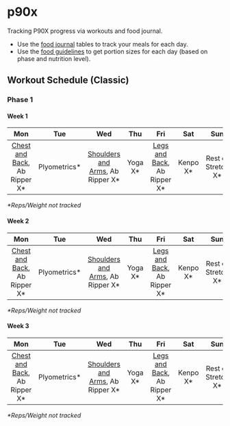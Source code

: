 # p90x
Tracking P90X progress via workouts and food journal.

* Use the [food journal](/food-journal.md) tables to track your meals for each day.
* Use the [food guidelines](/food-guidelines.md) to get portion sizes for each day (based on phase and nutrition level).

## Workout Schedule (Classic)

### Phase 1
#### Week 1
|Mon|Tue|Wed|Thu|Fri|Sat|Sun|
|:---:|:---:|:---:|:---:|:---:|:---:|:---:|
|[Chest and Back](/chest-and-back.md), Ab Ripper X\*|Plyometrics\*|[Shoulders and Arms](/shoulders-and-arms.md), Ab Ripper X\*|Yoga X\*|[Legs and Back](/legs-and-back.md), Ab Ripper X\*|Kenpo X\*|Rest or Stretch X\*|

*\*Reps/Weight not tracked*

#### Week 2
|Mon|Tue|Wed|Thu|Fri|Sat|Sun|
|:---:|:---:|:---:|:---:|:---:|:---:|:---:|
|[Chest and Back](/chest-and-back.md), Ab Ripper X\*|Plyometrics\*|[Shoulders and Arms](/shoulders-and-arms.md), Ab Ripper X\*|Yoga X\*|[Legs and Back](/legs-and-back.md), Ab Ripper X\*|Kenpo X\*|Rest or Stretch X\*|

*\*Reps/Weight not tracked*

#### Week 3
|Mon|Tue|Wed|Thu|Fri|Sat|Sun|
|:---:|:---:|:---:|:---:|:---:|:---:|:---:|
|[Chest and Back](/chest-and-back.md), Ab Ripper X\*|Plyometrics\*|[Shoulders and Arms](/shoulders-and-arms.md), Ab Ripper X\*|Yoga X\*|[Legs and Back](/legs-and-back.md), Ab Ripper X\*|Kenpo X\*|Rest or Stretch X\*|

*\*Reps/Weight not tracked*

